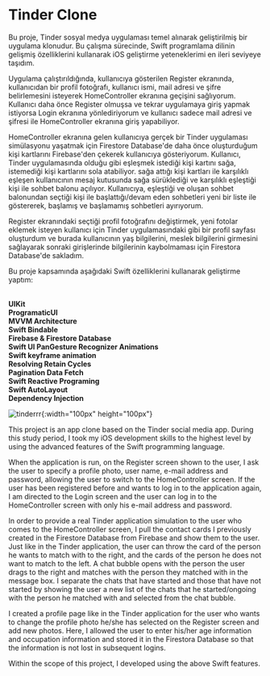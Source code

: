 
# Tinder Clone


Bu proje, Tinder sosyal medya uygulaması temel alınarak geliştirilmiş bir uygulama klonudur. Bu çalışma sürecinde, Swift programlama dilinin gelişmiş özelliklerini kullanarak iOS geliştirme yeteneklerimi en ileri seviyeye taşıdım.

Uygulama çalıştırıldığında, kullanıcıya gösterilen Register ekranında, kullanıcıdan bir profil fotoğrafı, kullanıcı ismi, mail adresi ve şifre belirlemesini isteyerek HomeController ekranına geçişini sağlıyorum.
Kullanıcı daha önce Register olmuşsa ve tekrar uygulamaya giriş yapmak istiyorsa Login ekranına yönlediriyorum ve kullanıcı sadece mail adresi ve şifresi ile HomeController ekranına giriş yapabiliyor.


HomeController ekranına gelen kullanıcıya gerçek bir Tinder uygulaması simülasyonu yaşatmak için Firestore Database'de daha önce oluşturduğum kişi kartlarını Firebase'den çekerek kullanıcıya gösteriyorum.
Kullanıcı, Tinder uygulamasında olduğu gibi eşleşmek istediği kişi kartını sağa, istemediği kişi kartlarını sola atabiliyor. sağa attığı kişi kartları ile karşılıklı eşleşen kullanıcının mesaj kutusunda sağa sürüklediği ve karşılıklı eşleştiği kişi ile sohbet balonu açılıyor.
Kullanıcıya, eşleştiği ve oluşan sohbet balonundan seçtiği kişi ile başlattığı/devam eden sohbetleri yeni bir liste ile göstererek, başlamış ve başlamamış sohbetleri ayırıyorum.


Register ekranındaki seçtiği profil fotoğrafını değiştirmek, yeni fotolar eklemek isteyen kullanıcı için Tinder uygulamasındaki gibi bir profil sayfası oluşturdum ve burada kullanıcının yaş bilgilerini, meslek bilgilerini girmesini sağlayarak sonraki girişlerinde bilgilerinin kaybolmaması için Firestora Database'de sakladım.


Bu proje kapsamında aşağıdaki Swift özelliklerini kullanarak geliştirme yaptım:

<br/>**UIKit**
<br/>**ProgramaticUI**
<br/>**MVVM Architecture**
<br/>**Swift Bindable**
<br/>**Firebase & Firestore Database**
<br/>**Swift UI PanGesture Recognizer Animations**
<br/>**Swift keyframe animation**
<br/>**Resolving Retain Cycles**
<br/>**Pagination Data Fetch**
<br/>**Swift Reactive Programing**
<br/>**Swift AutoLayout**
<br/>**Dependency Injection**


![tinderrr](https://github.com/turancabuk/Tinder/assets/98350672/5efbf563-9f28-46ca-8b63-b621e79a016f){:width="100px" height="100px"}



This project is an app clone based on the Tinder social media app. During this study period, I took my iOS development skills to the highest level by using the advanced features of the Swift programming language.

When the application is run, on the Register screen shown to the user, I ask the user to specify a profile photo, user name, e-mail address and password, allowing the user to switch to the HomeController screen.
If the user has been registered before and wants to log in to the application again, I am directed to the Login screen and the user can log in to the HomeController screen with only his e-mail address and password.


In order to provide a real Tinder application simulation to the user who comes to the HomeController screen, I pull the contact cards I previously created in the Firestore Database from Firebase and show them to the user.
Just like in the Tinder application, the user can throw the card of the person he wants to match with to the right, and the cards of the person he does not want to match to the left. A chat bubble opens with the person the user drags to the right and matches with the person they matched with in the message box.
I separate the chats that have started and those that have not started by showing the user a new list of the chats that he started/ongoing with the person he matched with and selected from the chat bubble.


I created a profile page like in the Tinder application for the user who wants to change the profile photo he/she has selected on the Register screen and add new photos. Here, I allowed the user to enter his/her age information and occupation information and stored it in the Firestora Database so that the information is not lost in subsequent logins.


Within the scope of this project, I developed using the above Swift features.
